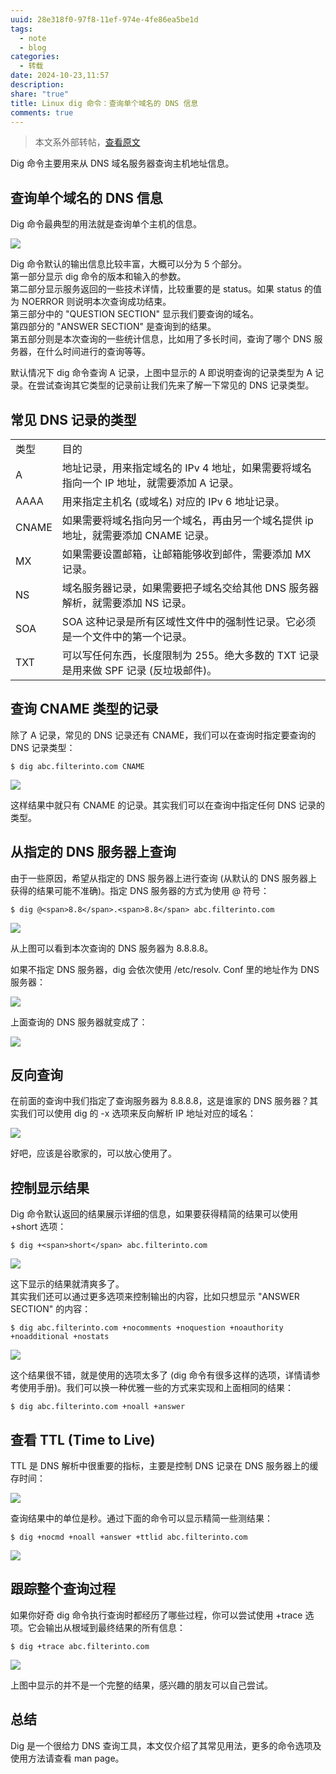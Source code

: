 ```yaml
---
uuid: 28e318f0-97f8-11ef-974e-4fe86ea5be1d
tags:
  - note
  - blog
categories:
  - 转载
date: 2024-10-23,11:57
description: 
share: "true"
title: Linux dig 命令：查询单个域名的 DNS 信息
comments: true
---
```


> 本文系外部转帖，[查看原文](https://www.cnblogs.com/sparkdev/p/7777871.html)

Dig 命令主要用来从 DNS 域名服务器查询主机地址信息。

## 查询单个域名的 DNS 信息

Dig 命令最典型的用法就是查询单个主机的信息。

![](assets/images/908d77e10e4db13237f685dcd0c19004_MD5.png)

Dig 命令默认的输出信息比较丰富，大概可以分为 5 个部分。  
第一部分显示 dig 命令的版本和输入的参数。  
第二部分显示服务返回的一些技术详情，比较重要的是 status。如果 status 的值为 NOERROR 则说明本次查询成功结束。  
第三部分中的 "QUESTION SECTION" 显示我们要查询的域名。  
第四部分的 "ANSWER SECTION" 是查询到的结果。  
第五部分则是本次查询的一些统计信息，比如用了多长时间，查询了哪个 DNS 服务器，在什么时间进行的查询等等。

默认情况下 dig 命令查询 A 记录，上图中显示的 A 即说明查询的记录类型为 A 记录。在尝试查询其它类型的记录前让我们先来了解一下常见的 DNS 记录类型。

## 常见 DNS 记录的类型

<table><tbody><tr><td><span>类型</span></td><td><span>目的</span></td></tr><tr><td><span>A</span></td><td><span>地址记录，用来指定域名的 IPv 4 地址，如果需要将域名指向一个 IP 地址，就需要添加 A 记录。</span></td></tr><tr><td><span>AAAA</span></td><td><span>用来指定主机名 (或域名) 对应的 IPv 6 地址记录。</span></td></tr><tr><td><span>CNAME</span></td><td><span>如果需要将域名指向另一个域名，再由另一个域名提供 ip 地址，就需要添加 CNAME 记录。</span></td></tr><tr><td><span>MX</span></td><td><span>如果需要设置邮箱，让邮箱能够收到邮件，需要添加 MX 记录。</span></td></tr><tr><td><span>NS</span></td><td><span>域名服务器记录，如果需要把子域名交给其他 DNS 服务器解析，就需要添加 NS 记录。</span></td></tr><tr><td><span>SOA</span></td><td><span>SOA 这种记录是所有区域性文件中的强制性记录。它必须是一个文件中的第一个记录。</span></td></tr><tr><td><span>TXT</span></td><td><span>可以写任何东西，长度限制为 255。绝大多数的 TXT 记录是用来做 SPF 记录 (反垃圾邮件)。</span></td></tr></tbody></table>

## 查询 CNAME 类型的记录

除了 A 记录，常见的 DNS 记录还有 CNAME，我们可以在查询时指定要查询的 DNS 记录类型：

```
$ dig abc.filterinto.com CNAME
```

![](assets/images/746b91ebaea1444ff4372a12baa58f3a_MD5.png)

这样结果中就只有 CNAME 的记录。其实我们可以在查询中指定任何 DNS 记录的类型。

## 从指定的 DNS 服务器上查询

由于一些原因，希望从指定的 DNS 服务器上进行查询 (从默认的 DNS 服务器上获得的结果可能不准确)。指定 DNS 服务器的方式为使用 @ 符号：

```
$ dig @<span>8.8</span>.<span>8.8</span> abc.filterinto.com
```

![](assets/images/86785e5bdbd92aac782fa2bd22787d6c_MD5.png)

从上图可以看到本次查询的 DNS 服务器为 8.8.8.8。

如果不指定 DNS 服务器，dig 会依次使用 /etc/resolv. Conf 里的地址作为 DNS 服务器：

![](assets/images/57957d54c030dd0bf2325ff4809a4fca_MD5.png)

上面查询的 DNS 服务器就变成了：

![](assets/images/17e21be6e3cd25c45c8776853ac38ff9_MD5.png)

## 反向查询

在前面的查询中我们指定了查询服务器为 8.8.8.8，这是谁家的 DNS 服务器？其实我们可以使用 dig 的 -x 选项来反向解析 IP 地址对应的域名：

![](assets/images/64acbb8f337e300c82a09496b6fb7da5_MD5.png)

好吧，应该是谷歌家的，可以放心使用了。

## 控制显示结果

Dig 命令默认返回的结果展示详细的信息，如果要获得精简的结果可以使用 +short 选项：

```
$ dig +<span>short</span> abc.filterinto.com
```

![](assets/images/017a0c6fe13d4fbbd993cd4236f37b66_MD5.png)

这下显示的结果就清爽多了。  
其实我们还可以通过更多选项来控制输出的内容，比如只想显示 "ANSWER SECTION" 的内容：

```
$ dig abc.filterinto.com +nocomments +noquestion +noauthority +noadditional +nostats
```

![](assets/images/3bbdd92b1bd4033b63731d431c9a1b38_MD5.png)

这个结果很不错，就是使用的选项太多了 (dig 命令有很多这样的选项，详情请参考使用手册)。我们可以换一种优雅一些的方式来实现和上面相同的结果：

```
$ dig abc.filterinto.com +noall +answer
```

## 查看 TTL (Time to Live)

TTL 是 DNS 解析中很重要的指标，主要是控制 DNS 记录在 DNS 服务器上的缓存时间：

![](assets/images/ecad132c5d3c6ad4f997cb017ce58c51_MD5.png)

查询结果中的单位是秒。通过下面的命令可以显示精简一些测结果：

```
$ dig +nocmd +noall +answer +ttlid abc.filterinto.com
```

![](assets/images/f571d83ef8fb194f1e6de466cedd89f4_MD5.png)

## 跟踪整个查询过程

如果你好奇 dig 命令执行查询时都经历了哪些过程，你可以尝试使用 +trace 选项。它会输出从根域到最终结果的所有信息：

```
$ dig +trace abc.filterinto.com
```

![](assets/images/6524c69e06173110915f283e4bd09adf_MD5.png)

上图中显示的并不是一个完整的结果，感兴趣的朋友可以自己尝试。

## 总结

Dig 是一个很给力 DNS 查询工具，本文仅介绍了其常见用法，更多的命令选项及使用方法请查看 man page。
